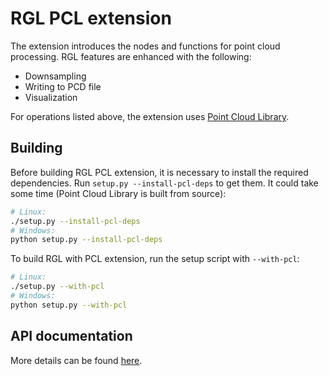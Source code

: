 # RGL PCL extension

The extension introduces the nodes and functions for point cloud processing. RGL features are enhanced with the following:

- Downsampling
- Writing to PCD file
- Visualization

For operations listed above, the extension uses [Point Cloud Library](https://pointclouds.org/).

## Building

Before building RGL PCL extension, it is necessary to install the required dependencies.
Run `setup.py --install-pcl-deps` to get them. It could take some time (Point Cloud Library is built from source):

```bash
# Linux:
./setup.py --install-pcl-deps
# Windows:
python setup.py --install-pcl-deps
```

To build RGL with PCL extension, run the setup script with `--with-pcl`:

```bash
# Linux:
./setup.py --with-pcl
# Windows:
python setup.py --with-pcl
```

## API documentation

More details can be found [here](../include/rgl/api/extensions/pcl.h).
